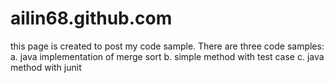 # ailin68.github.com
this page is created to post my code sample.
There are three code samples: 
a. java implementation of merge sort 
b. simple method with test case 
c. java method with junit
